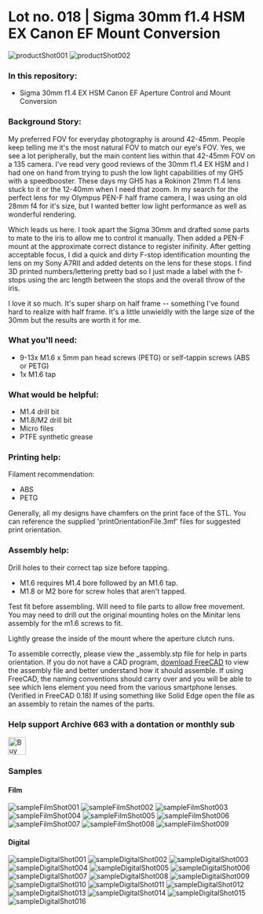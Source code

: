 # Lot no. 018 | Sigma 30mm f1.4 HSM EX Canon EF Mount Conversion

![productShot001](https://github.com/Archive-663/sigma30mmEX/blob/main/ASSETS/PRODUCT/sigma_30mm%20(1).jpg)
![productShot002](https://github.com/Archive-663/sigma30mmEX/blob/main/ASSETS/PRODUCT/sigma_30mm%20(2).jpg)

### In this repository:
- Sigma 30mm f1.4 EX HSM Canon EF Aperture Control and Mount Conversion

### Background Story:
My preferred FOV for everyday photography is around 42-45mm. People keep telling me it's the most natural FOV to match our eye's FOV. Yes, we see a lot peripherally, but the main content lies within that 42-45mm FOV on a 135 camera. I've read very good reviews of the 30mm f1.4 EX HSM and I had one on hand from trying to push the low light capabilities of my GH5 with a speedbooster. These days my GH5 has a Rokinon 21mm f1.4 lens stuck to it or the 12-40mm when I need that zoom. In my search for the perfect lens for my Olympus PEN-F half frame camera, I was using an old 28mm f4 for it's size, but I wanted better low light performance as well as wonderful rendering.

Which leads us here. I took apart the Sigma 30mm and drafted some parts to mate to the iris to allow me to control it manually. Then added a PEN-F mount at the approximate correct distance to register inifinity. After getting acceptable focus, I did a quick and dirty F-stop identification mounting the lens on my Sony A7RII and added detents on the lens for these stops. I find 3D printed numbers/lettering pretty bad so I just made a label with the f-stops using the arc length between the stops and the overall throw of the iris. 

I love it so much. It's super sharp on half frame -- something I've found hard to realize with half frame. It's a little unwieldly with the large size of the 30mm but the results are worth it for me.

### What you'll need:
- 9-13x M1.6 x 5mm pan head screws (PETG) or self-tappin screws (ABS or PETG)
- 1x M1.6 tap

### What would be helpful:
- M1.4 drill bit
- M1.8/M2 drill bit
- Micro files
- PTFE synthetic grease

### Printing help:
Filament recommendation:
- ABS
- PETG

Generally, all my designs have chamfers on the print face of the STL. You can reference the supplied 'printOrientationFile.3mf' files for suggested print orientation.

### Assembly help:
Drill holes to their correct tap size before tapping.
- M1.6 requires M1.4 bore followed by an M1.6 tap.
- M1.8 or M2 bore for screw holes that aren't tapped.

Test fit before assembling. Will need to file parts to allow free movement. You may need to drill out the original mounting holes on the Minitar lens assembly for the m1.6 screws to fit. 

Lightly grease the inside of the mount where the aperture clutch runs.

To assemble correctly, please view the _assembly.stp file for help in parts orientation. If you do not have a CAD program, <a href="https://www.freecad.org/downloads.php" target="_blank">download FreeCAD</a> to view the assembly file and better understand how it should assemble. If using FreeCAD, the naming conventions should carry over and you will be able to see which lens element you need from the various smartphone lenses. (Verified in FreeCAD 0.18) If using something like Solid Edge open the file as an assembly to retain the names of the parts.

### Help support Archive 663 with a dontation or monthly sub

<a href='https://ko-fi.com/P5P3MHMSF' target='_blank'><img height='36' style='border:0px;height:36px;' src='https://storage.ko-fi.com/cdn/kofi2.png?v=3' border='0' alt='Buy Me a Coffee at ko-fi.com' /></a>

### Samples

#### Film
![sampleFilmShot001](https://github.com/Archive-663/sigma30mmEX/blob/main/ASSETS/SAMPLE/FILM/sigma_30mm_film%20(1).jpg)
![sampleFilmShot002](https://github.com/Archive-663/sigma30mmEX/blob/main/ASSETS/SAMPLE/FILM/sigma_30mm_film%20(2).jpg)
![sampleFilmShot003](https://github.com/Archive-663/sigma30mmEX/blob/main/ASSETS/SAMPLE/FILM/sigma_30mm_film%20(3).jpg)
![sampleFilmShot004](https://github.com/Archive-663/sigma30mmEX/blob/main/ASSETS/SAMPLE/FILM/sigma_30mm_film%20(4).jpg)
![sampleFilmShot005](https://github.com/Archive-663/sigma30mmEX/blob/main/ASSETS/SAMPLE/FILM/sigma_30mm_film%20(5).jpg)
![sampleFilmShot006](https://github.com/Archive-663/sigma30mmEX/blob/main/ASSETS/SAMPLE/FILM/sigma_30mm_film%20(6).jpg)
![sampleFilmShot007](https://github.com/Archive-663/sigma30mmEX/blob/main/ASSETS/SAMPLE/FILM/sigma_30mm_film%20(7).jpg)
![sampleFilmShot008](https://github.com/Archive-663/sigma30mmEX/blob/main/ASSETS/SAMPLE/FILM/sigma_30mm_film%20(8).jpg)
![sampleFilmShot009](https://github.com/Archive-663/sigma30mmEX/blob/main/ASSETS/SAMPLE/FILM/sigma_30mm_film%20(9).jpg)

#### Digital
![sampleDigitalShot001](https://github.com/Archive-663/sigma30mmEX/blob/main/ASSETS/SAMPLE/DIGITAL/sigma_30mm_digital%20(1).jpg)
![sampleDigitalShot002](https://github.com/Archive-663/sigma30mmEX/blob/main/ASSETS/SAMPLE/DIGITAL/sigma_30mm_digital%20(2).jpg)
![sampleDigitalShot003](https://github.com/Archive-663/sigma30mmEX/blob/main/ASSETS/SAMPLE/DIGITAL/sigma_30mm_digital%20(3).jpg)
![sampleDigitalShot004](https://github.com/Archive-663/sigma30mmEX/blob/main/ASSETS/SAMPLE/DIGITAL/sigma_30mm_digital%20(4).jpg)
![sampleDigitalShot005](https://github.com/Archive-663/sigma30mmEX/blob/main/ASSETS/SAMPLE/DIGITAL/sigma_30mm_digital%20(5).jpg)
![sampleDigitalShot006](https://github.com/Archive-663/sigma30mmEX/blob/main/ASSETS/SAMPLE/DIGITAL/sigma_30mm_digital%20(6).jpg)
![sampleDigitalShot007](https://github.com/Archive-663/sigma30mmEX/blob/main/ASSETS/SAMPLE/DIGITAL/sigma_30mm_digital%20(7).jpg)
![sampleDigitalShot008](https://github.com/Archive-663/sigma30mmEX/blob/main/ASSETS/SAMPLE/DIGITAL/sigma_30mm_digital%20(8).jpg)
![sampleDigitalShot009](https://github.com/Archive-663/sigma30mmEX/blob/main/ASSETS/SAMPLE/DIGITAL/sigma_30mm_digital%20(9).jpg)
![sampleDigitalShot010](https://github.com/Archive-663/sigma30mmEX/blob/main/ASSETS/SAMPLE/DIGITAL/sigma_30mm_digital%20(10).jpg)
![sampleDigitalShot011](https://github.com/Archive-663/sigma30mmEX/blob/main/ASSETS/SAMPLE/DIGITAL/sigma_30mm_digital%20(11).jpg)
![sampleDigitalShot012](https://github.com/Archive-663/sigma30mmEX/blob/main/ASSETS/SAMPLE/DIGITAL/sigma_30mm_digital%20(12).jpg)
![sampleDigitalShot013](https://github.com/Archive-663/sigma30mmEX/blob/main/ASSETS/SAMPLE/DIGITAL/sigma_30mm_digital%20(13).jpg)
![sampleDigitalShot014](https://github.com/Archive-663/sigma30mmEX/blob/main/ASSETS/SAMPLE/DIGITAL/sigma_30mm_digital%20(14).jpg)
![sampleDigitalShot015](https://github.com/Archive-663/sigma30mmEX/blob/main/ASSETS/SAMPLE/DIGITAL/sigma_30mm_digital%20(15).jpg)
![sampleDigitalShot016](https://github.com/Archive-663/sigma30mmEX/blob/main/ASSETS/SAMPLE/DIGITAL/sigma_30mm_digital%20(16).jpg)